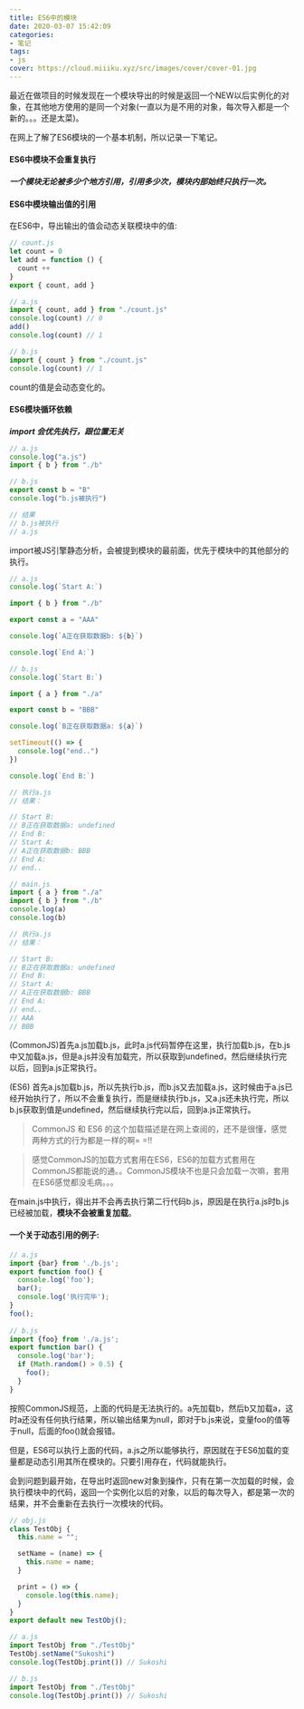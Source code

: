 ```yaml
---
title: ES6中的模块
date: 2020-03-07 15:42:09
categories:
- 笔记
tags:
- js
cover: https://cloud.miiiku.xyz/src/images/cover/cover-01.jpg
---
```


最近在做项目的时候发现在一个模块导出的时候是返回一个NEW以后实例化的对象，在其他地方使用的是同一个对象(一直以为是不用的对象，每次导入都是一个新的。。。还是太菜)。

在网上了解了ES6模块的一个基本机制，所以记录一下笔记。

#### ES6中模块不会重复执行

***一个模块无论被多少个地方引用，引用多少次，模块内部始终只执行一次。***

#### ES6中模块输出值的引用

在ES6中，导出输出的值会动态关联模块中的值:

``` js
// count.js
let count = 0
let add = function () {
  count ++
}
export { count, add }

// a.js
import { count, add } from "./count.js"
console.log(count) // 0
add()
console.log(count) // 1

// b.js
import { count } from "./count.js"
console.log(count) // 1
```

count的值是会动态变化的。


#### ES6模块循环依赖

***import 会优先执行，跟位置无关***

```js
// a.js
console.log("a.js")
import { b } from "./b"

// b.js
export const b = "B"
console.log("b.js被执行")

// 结果
// b.js被执行
// a.js
```

import被JS引擎静态分析，会被提到模块的最前面，优先于模块中的其他部分的执行。

```js
// a.js
console.log(`Start A:`)

import { b } from "./b"

export const a = "AAA"

console.log(`A正在获取数据b: ${b}`)

console.log(`End A:`)

// b.js
console.log(`Start B:`)

import { a } from "./a"

export const b = "BBB"

console.log(`B正在获取数据a: ${a}`)

setTimeout(() => {
  console.log("end..")
})

console.log(`End B:`)

// 执行a.js
// 结果：

// Start B:
// B正在获取数据a: undefined
// End B:
// Start A:
// A正在获取数据b: BBB
// End A:
// end..

// main.js
import { a } from "./a"
import { b } from "./b"
console.log(a)
console.log(b)

// 执行a.js
// 结果：

// Start B:
// B正在获取数据a: undefined
// End B:
// Start A:
// A正在获取数据b: BBB
// End A:
// end..
// AAA
// BBB
```

(CommonJS)首先a.js加载b.js，此时a.js代码暂停在这里，执行加载b.js，在b.js中又加载a.js，但是a.js并没有加载完，所以获取到undefined，然后继续执行完以后，回到a.js正常执行。

(ES6) 首先a.js加载b.js，所以先执行b.js，而b.js又去加载a.js，这时候由于a.js已经开始执行了，所以不会重复执行，而是继续执行b.js，又a.js还未执行完，所以b.js获取到值是undefined，然后继续执行完以后，回到a.js正常执行。

> CommonJS 和 ES6 的这个加载描述是在网上查阅的，还不是很懂，感觉两种方式的行为都是一样的啊= =!! 

> 感觉CommonJS的加载方式套用在ES6，ES6的加载方式套用在CommonJS都能说的通。。CommonJS模块不也是只会加载一次嘛，套用在ES6感觉都没毛病。。。

在main.js中执行，得出并不会再去执行第二行代码b.js，原因是在执行a.js时b.js已经被加载，**模块不会被重复加载**。


#### 一个关于动态引用的例子:

```js
// a.js
import {bar} from './b.js';
export function foo() {
  console.log('foo');
  bar();
  console.log('执行完毕');
}
foo();
 
// b.js
import {foo} from './a.js';
export function bar() {
  console.log('bar');
  if (Math.random() > 0.5) {
    foo();
  }
}
```

按照CommonJS规范，上面的代码是无法执行的。a先加载b，然后b又加载a，这时a还没有任何执行结果，所以输出结果为null，即对于b.js来说，变量foo的值等于null，后面的foo()就会报错。

但是，ES6可以执行上面的代码，a.js之所以能够执行，原因就在于ES6加载的变量都是动态引用其所在模块的。只要引用存在，代码就能执行。

会到问题到最开始，在导出时返回new对象到操作，只有在第一次加载的时候，会执行模块中的代码，返回一个实例化以后的对象，以后的每次导入，都是第一次的结果，并不会重新在去执行一次模块的代码。

```js
// obj.js
class TestObj {
  this.name = "";

  setName = (name) => {
    this.name = name;
  }

  print = () => {
    console.log(this.name);
  }
}
export default new TestObj();

// a.js
import TestObj from "./TestObj"
TestObj.setName("Sukoshi")
console.log(TestObj.print()) // Sukoshi

// b.js
import TestObj from "./TestObj"
console.log(TestObj.print()) // Sukoshi
```